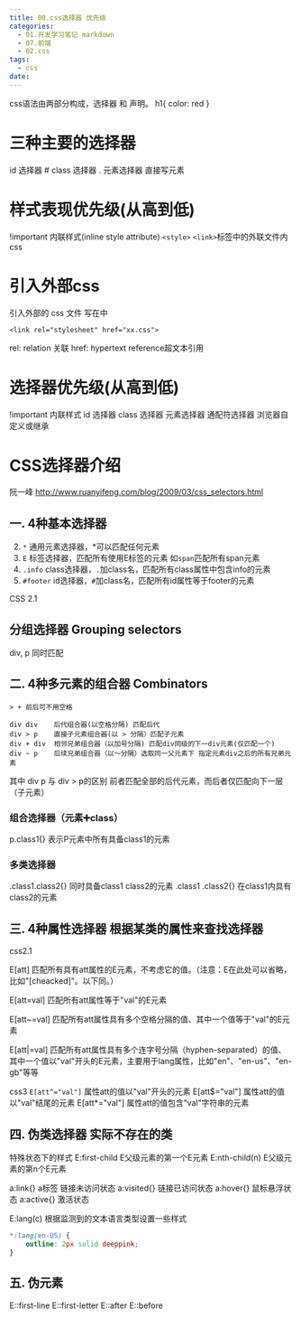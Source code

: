 ```yaml
---
title: 00.css选择器 优先级
categories:
  - 01.开发学习笔记 markdown
  - 07.前端
  - 02.css
tags:
  - css
date:
---
```

 
css语法由两部分构成，选择器 和 声明。
h1{ color: red }
 
 # 三种主要的选择器
id 选择器       #
class 选择器    .
元素选择器      直接写元素

# 样式表现优先级(从高到低)
!important
内联样式(inline style attribute)
`<style>`
`<link>`标签中的外联文件内css

# 引入外部css
引入外部的 css 文件 写在<head>中
```
<link rel="stylesheet" href="xx.css">
```
rel: relation 关联
href: hypertext reference超文本引用

# 选择器优先级(从高到低)
!important
内联样式
id 选择器
class 选择器
元素选择器
通配符选择器
浏览器自定义或继承

# CSS选择器介绍

阮一峰 http://www.ruanyifeng.com/blog/2009/03/css_selectors.html

## 一. 4种基本选择器
2. `*`	通用元素选择器，*可以匹配任何元素
3. `E`	标签选择器，匹配所有使用E标签的元素 如`span`匹配所有span元素
4. `.info`	class选择器，`.`加class名，匹配所有class属性中包含info的元素
5. `#footer`	id选择器，`#`加class名，匹配所有id属性等于footer的元素

CSS 2.1

## 分组选择器 Grouping selectors
div, p     同时匹配

## 二. 4种多元素的组合器 Combinators

```
> + 前后可不用空格

div div    后代组合器(以空格分隔) 匹配后代
div > p    直接子元素组合器(以 > 分隔）匹配子元素
div + div  相邻兄弟组合器（以加号分隔) 匹配div同级的下一div元素(仅匹配一个)
div ~ p    后续兄弟组合器（以～分隔）选取同一父元素下 指定元素div之后的所有兄弟元素
```

其中 div p 与 div > p的区别
前者匹配全部的后代元素，而后者仅匹配向下一层（子元素）

### 组合选择器（元素➕class）
p.class1{} 表示P元素中所有具备class1的元素

### 多类选择器
.class1.class2{}  同时具备class1 class2的元素
.class1 .class2{} 在class1内具有class2的元素


## 三.  4种属性选择器   根据某类的属性来查找选择器
css2.1

E[att]	匹配所有具有att属性的E元素，不考虑它的值。（注意：E在此处可以省略，比如"[cheacked]"。以下同。）

E[att=val]	 匹配所有att属性等于"val"的E元素

E[att~=val]	  匹配所有att属性具有多个空格分隔的值、其中一个值等于"val"的E元素

E[att|=val]	  匹配所有att属性具有多个连字号分隔（hyphen-separated）的值、其中一个值以"val"开头的E元素，主要用于lang属性，比如"en"、"en-us"、"en-gb"等等

css3
`E[att^="val"]`	属性att的值以"val"开头的元素
E[att$="val"]	属性att的值以"val"结尾的元素
E[att*="val"]	属性att的值包含"val"字符串的元素

## 四. 伪类选择器  实际不存在的类
特殊状态下的样式
E:first-child   E父级元素的第一个E元素
E:nth-child(n)  E父级元素的第n个E元素

a:link{}   a标签 链接未访问状态
a:visited{}   链接已访问状态
a:hover{}   鼠标悬浮状态
a:active{}   激活状态

E:lang(c) 根据监测到的文本语言类型设置一些样式
```css
*:lang(en-US) {
    outline: 2px solid deeppink;
}
```

## 五. 伪元素
E::first-line
E::first-letter
E::after
E::before

